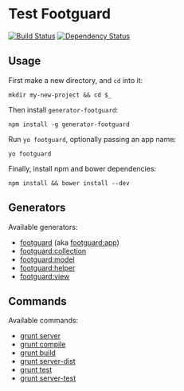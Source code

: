 # Test Footguard

[![Build Status](https://travis-ci.org/mazerte/test-footguard.png?branch=master)](https://travis-ci.org/mazerte/test-footguard)
[![Dependency Status](https://gemnasium.com/mazerte/test-footguard.png)](https://gemnasium.com/mazerte/test-footguard)

## Usage

First make a new directory, and `cd` into it:
```
mkdir my-new-project && cd $_
```

Then install `generator-footguard`:
```
npm install -g generator-footguard
```

Run `yo footguard`, optionally passing an app name:
```
yo footguard
```

Finally, install npm and bower dependencies:
```
npm install && bower install --dev
```

## Generators

Available generators:

* [footguard](#app) (aka [footguard:app](#app))
* [footguard:collection](#collection)
* [footguard:model](#model)
* [footguard:helper](#helper)
* [footguard:view](#view)

## Commands

Available commands:

* [grunt server](#server)
* [grunt compile](#compile)
* [grunt build](#build)
* [grunt server-dist](#server-dist)
* [grunt test](#test)
* [grunt server-test](#server-test)
